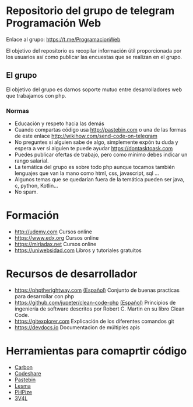 # Repositorio del grupo de telegram Programación Web

Enlace al grupo: https://t.me/ProgramacionWeb

El objetivo del repositorio es recopilar información útil proporcionada por los usuarios así como publicar las encuestas que se realizan en el grupo.

## El grupo

El objetivo del grupo es darnos soporte mutuo entre desarrolladores web que trabajamos con php.

### Normas

* Educación y respeto hacia las demás
* Cuando compartas código usa http://pastebin.com o una de las formas de este enlace http://wikihow.com/send-code-on-telegram
* No preguntes si alguien sabe de algo, simplemente expón tu duda y espera a ver si alguien te puede ayudar https://dontasktoask.com
* Puedes publicar ofertas de trabajo, pero como mínimo debes indicar un rango salarial.
* La temática del grupo es sobre todo php aunque tocamos también lenguajes que van la mano como html, css, javascript, sql ...
* Algunos temas que se quedarían fuera de la temática pueden ser java, c, python, Kotlin...
* No spam.

# Formación

* http://udemy.com Cursos online
* https://www.edx.org Cursos online
* https://miriadax.net Cursos online
* https://uniwebsidad.com Libros y tutoriales gratuitos

# Recursos de desarrollador

* https://phptherightway.com [(Español)](http://phpdevenezuela.github.io/php-the-right-way) Conjunto de buenas practicas para desarrollar con php
* https://github.com/jupeter/clean-code-php [(Español)](https://github.com/fikoborquez/clean-code-php) Principios de ingeniería de software descritos por Robert C. Martin en su libro Clean Code.
* https://gitexplorer.com Explicación de los diferentes comandos git
* https://devdocs.io Documentacion de múltiples apis

# Herramientas para comaprtir código
* [Carbon](https://carbon.now.sh/)
* [Codeshare](https://codeshare.io/)
* [Pastebin](https://pastebin.com/)
* [Lesma](https://lesma.eu/)
* [PHPize](https://phpize.online/)
* [3V4L](https://3v4l.org/)

